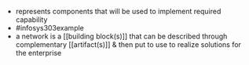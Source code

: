 - represents components that will be used to implement required capability
- #infosys303example 
- a network is a [[building block(s)]] that can be described through complementary [[artifact(s)]] & then put to use to realize solutions for the enterprise